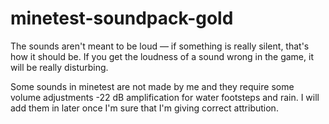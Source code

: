# minetest-soundpack-gold

The sounds aren't meant to be loud — if something is really silent, that's how it should be. If you get the loudness of a sound wrong in the game, it will be really disturbing.


Some sounds in minetest are not made by me and they require some volume adjustments -22 dB amplification for water footsteps and rain. I will add them in later once I'm sure that I'm giving correct attribution.